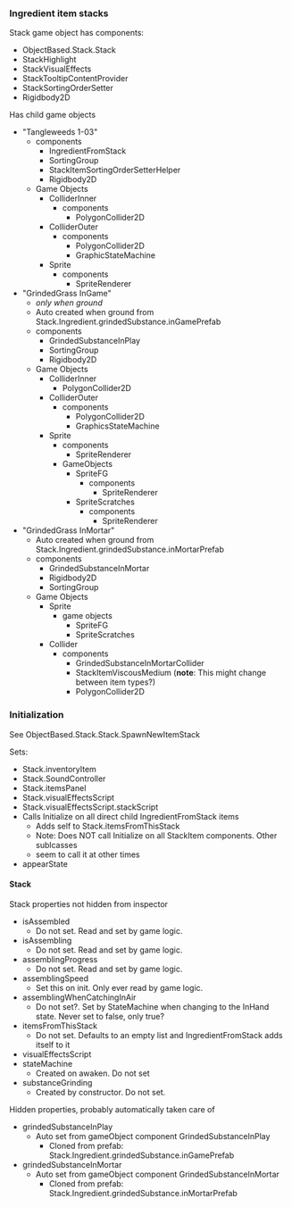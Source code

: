 ### Ingredient item stacks

Stack game object
has components:

- ObjectBased.Stack.Stack
- StackHighlight
- StackVisualEffects
- StackTooltipContentProvider
- StackSortingOrderSetter
- Rigidbody2D

Has child game objects

- "Tangleweeds 1-03"
  - components
    - IngredientFromStack
    - SortingGroup
    - StackItemSortingOrderSetterHelper
    - Rigidbody2D
  - Game Objects
    - ColliderInner
      - components
        - PolygonCollider2D
    - ColliderOuter
      - components
        - PolygonCollider2D
        - GraphicStateMachine
    - Sprite
      - components
        - SpriteRenderer
- "GrindedGrass InGame"
  - _only when ground_
  - Auto created when ground from Stack.Ingredient.grindedSubstance.inGamePrefab
  - components
    - GrindedSubstanceInPlay
    - SortingGroup
    - Rigidbody2D
  - Game Objects
    - ColliderInner
      - PolygonCollider2D
    - ColliderOuter
      - components
        - PolygonCollider2D
        - GraphicsStateMachine
    - Sprite
      - components
        - SpriteRenderer
      - GameObjects
        - SpriteFG
          - components
            - SpriteRenderer
        - SpriteScratches
          - components
            - SpriteRenderer
- "GrindedGrass InMortar"
  - Auto created when ground from Stack.Ingredient.grindedSubstance.inMortarPrefab
  - components
    - GrindedSubstanceInMortar
    - Rigidbody2D
    - SortingGroup
  - Game Objects
    - Sprite
      - game objects
        - SpriteFG
        - SpriteScratches
    - Collider
      - components
        - GrindedSubstanceInMortarCollider
        - StackItemViscousMedium (**note**: This might change between item types?)
        - PolygonCollider2D

### Initialization

See ObjectBased.Stack.Stack.SpawnNewItemStack

Sets:

- Stack.inventoryItem
- Stack.SoundController
- Stack.itemsPanel
- Stack.visualEffectsScript
- Stack.visualEffectsScript.stackScript
- Calls Initialize on all direct child IngredientFromStack items
  - Adds self to Stack.itemsFromThisStack
  - Note: Does NOT call Initialize on all StackItem components. Other sublcasses
  - seem to call it at other times
- appearState

#### Stack

Stack properties not hidden from inspector

- isAssembled
  - Do not set. Read and set by game logic.
- isAssembling
  - Do not set. Read and set by game logic.
- assemblingProgress
  - Do not set. Read and set by game logic.
- assemblingSpeed
  - Set this on init. Only ever read by game logic.
- assemblingWhenCatchingInAir
  - Do not set?. Set by StateMachine when changing to the InHand state. Never set to false, only true?
- itemsFromThisStack
  - Do not set. Defaults to an empty list and IngredientFromStack adds itself to it
- visualEffectsScript
- stateMachine
  - Created on awaken. Do not set
- substanceGrinding
  - Created by constructor. Do not set.

Hidden properties, probably automatically taken care of

- grindedSubstanceInPlay
  - Auto set from gameObject component GrindedSubstanceInPlay
    - Cloned from prefab: Stack.Ingredient.grindedSubstance.inGamePrefab
- grindedSubstanceInMortar
  - Auto set from gameObject component GrindedSubstanceInMortar
    - Cloned from prefab: Stack.Ingredient.grindedSubstance.inMortarPrefab
